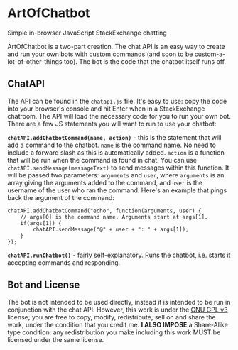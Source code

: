 # ArtOfChatbot
Simple in-browser JavaScript StackExchange chatting

ArtOfChatbot is a two-part creation. The chat API is an easy way to create and run your own bots with custom commands (and soon to be custom-a-lot-of-other-things too). The bot is the code that the chatbot itself runs off.

## ChatAPI
The API can be found in the `chatapi.js` file. It's easy to use: copy the code into your browser's console and hit Enter when in a StackExchange chatroom. The API will load the necessary code for you to run your own bot. There are a few JS statements you will want to run to use your chatbot:

**`chatAPI.addChatbotCommand(name, action)`** - this is the statement that will add a command to the chatbot. `name` is the command name. No need to include a forward slash as this is automatically added. `action` is a function that will be run when the command is found in chat. You can use `chatAPI.sendMessage(messageText)` to send messages within this function. It will be passed two parameters: `arguments` and `user`, where `arguments` is an array giving the arguments added to the command, and `user` is the username of the user who ran the command. Here's an example that pings back the argument of the command:

    chatAPI.addChatbotCommand("echo", function(arguments, user) {
        // args[0] is the command name. Arguments start at args[1].
	    if(args[1]) {
            chatAPI.sendMessage("@" + user + ": " + args[1]);
        }
    });

**`chatAPI.runChatbot()`** - fairly self-explanatory. Runs the chatbot, i.e. starts it accepting commands and responding.

## Bot and License
The bot is not intended to be used directly, instead it is intended to be run in conjunction with the chat API. However, this work is under the [GNU GPL v3](https://www.gnu.org/copyleft/gpl.html) license; you are free to copy, modify, redistribute, sell on and share the work, under the condition that you credit me. **I ALSO IMPOSE** a Share-Alike type condition: any redistribution you make including this work MUST be licensed under the same license.